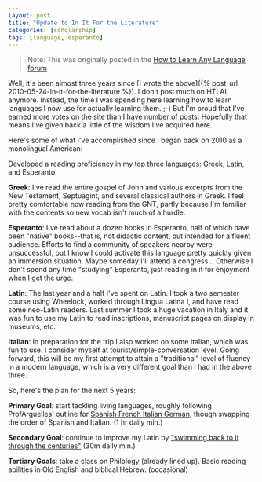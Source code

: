```yaml
---
layout: post
title: "Update to In It For the Literature"
categories: [scholarship]
tags: [language, esperanto]
---
```

> Note: This was originally posted in the [How to Learn Any Language forum](http://how-to-learn-any-language.com)

Well, it's been almost three years since [I wrote the above]({% post_url 2010-05-24-in-it-for-the-literature %}). I don't post much on HTLAL anymore. Instead, the time I was spending here learning how to learn languages I now use for actually learning them. ;-) But I'm proud that I've earned more votes on the site than I have number of posts. Hopefully that means I've given back a little of the wisdom I've acquired here.

Here's some of what I've accomplished since I began back on 2010 as a monolingual American:

Developed a reading proficiency in my top three languages: Greek, Latin, and Esperanto.

**Greek**: I've read the entire gospel of John and various excerpts from the New Testament, Septuagint, and several classical authors in Greek. I feel pretty comfortable now reading from the GNT, partly because I'm familiar with the contents so new vocab isn't much of a hurdle.

**Esperanto**: I've read about a dozen books in Esperanto, half of which have been "native" books--that is, not didactic content, but intended for a fluent audience. Efforts to find a community of speakers nearby were unsuccessful, but I know I could activate this language pretty quickly given an immersion situation. Maybe someday I'll attend a congress... Otherwise I don't spend any time "studying" Esperanto, just reading in it for enjoyment when I get the urge.

**Latin**: The last year and a half I've spent on Latin. I took a two semester course using Wheelock, worked through Lingua Latina I, and have read some neo-Latin readers. Last summer I took a huge vacation in Italy and it was fun to use my Latin to read inscriptions, manuscript pages on display in museums, etc.

**Italian**: In preparation for the trip I also worked on some Italian, which was fun to use. I consider myself at tourist/simple-conversation level. Going forward, this will be my first attempt to attain a "traditional" level of fluency in a modern language, which is a very different goal than I had in the above three.

So, here's the plan for the next 5 years:

**Primary Goal**: start tackling living languages, roughly following ProfArguelles' outline for [Spanish French Italian German](http://www.youtube.com/watch?v=WbVdrw43QZU), though swapping the order of Spanish and Italian. (1 hr daily min.)

**Secondary Goal**: continue to improve my Latin by ["swimming back to it through the centuries"](http://how-to-learn-any-language.com/forum/forum_posts.asp?TID=7524#74298) (30m daily min.)

**Tertiary Goals**: take a class on Philology (already lined up). Basic reading abilities in Old English and biblical Hebrew. (occasional)
